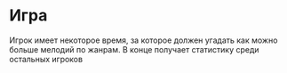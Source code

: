  # Игра

Игрок имеет некоторое время, за которое должен угадать как можно больше мелодий по жанрам. В конце получает статистику среди остальных игроков
